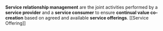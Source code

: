 **Service relationship management** are the joint activities performed by a **service provider** and a **service consumer** to ensure **continual value co-creation** based on agreed and available **service offerings**. [[Service Offering]]